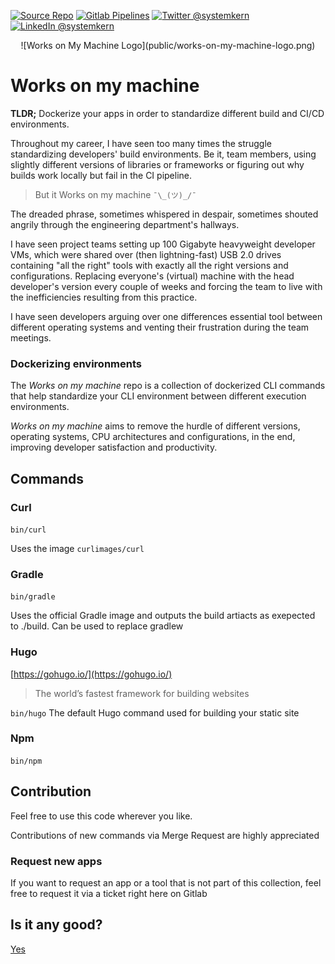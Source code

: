 [![Source Repo](https://img.shields.io/badge/fork%20on-gitlab-important?logo=gitlab)](https://gitlab.com/systemkern/works-on-my-machine)
[![Gitlab Pipelines](https://gitlab.com/systemkern/works-on-my-machine/badges/master/pipeline.svg)](https://gitlab.com/systemkern/works-on-my-machine/-/pipelines)
[![Twitter @systemkern](https://img.shields.io/badge/follow-%40systemkern-blue?logo=twitter)](https://twitter.com/systemkern)
[![LinkedIn @systemkern](https://img.shields.io/badge/contact%20me-%40systemkern-blue?logo=linkedin)](https://linkedin.com/in/systemkern)


<div align="center">
![Works on My Machine Logo](public/works-on-my-machine-logo.png)
</div>

Works on my machine
=============================


**TLDR;** Dockerize your apps in order to standardize different build and CI/CD environments.

Throughout my career, I have seen too many times the struggle standardizing developers' build environments. 
Be it, team members, using slightly different versions of libraries or frameworks or figuring out why builds work locally but fail in the CI pipeline.

> But it Works on my machine  `¯\_(ツ)_/¯`

The dreaded phrase, sometimes whispered in despair, sometimes shouted angrily through the engineering department's hallways. 

I have seen project teams setting up 100 Gigabyte heavyweight developer VMs, which were shared over (then lightning-fast) USB 2.0 drives containing "all the right" tools with exactly all the right versions and configurations.
Replacing everyone's (virtual) machine with the head developer's version every couple of weeks and forcing the team to live with the inefficiencies resulting from this practice.

I have seen developers arguing over one differences essential tool between different operating systems and venting their frustration during the team meetings.

### Dockerizing environments
The _Works on my machine_ repo is a collection of dockerized CLI commands that help standardize your CLI environment between different execution environments.

_Works on my machine_ aims to remove the hurdle of different versions, operating systems, CPU architectures and configurations, in the end, improving developer satisfaction and productivity.


Commands
--------------------

### Curl

`bin/curl`

Uses the image `curlimages/curl`

### Gradle
`bin/gradle`

Uses the official Gradle image and outputs the build artiacts as exepected to ./build.
Can be used to replace gradlew

### Hugo
[https://gohugo.io/](https://gohugo.io/)

> The world’s fastest framework for building websites

`bin/hugo`
The default Hugo command used for building your static site

### Npm
`bin/npm `


Contribution
--------------------
Feel free to use this code wherever you like.

Contributions of new commands via Merge Request are highly appreciated


### Request new apps

If you want to request an app or a tool that is not part of this collection, feel free to request it via a ticket right here on Gitlab


Is it any good?
--------------------
[Yes](https://news.ycombinator.com/item?id=3067434)
